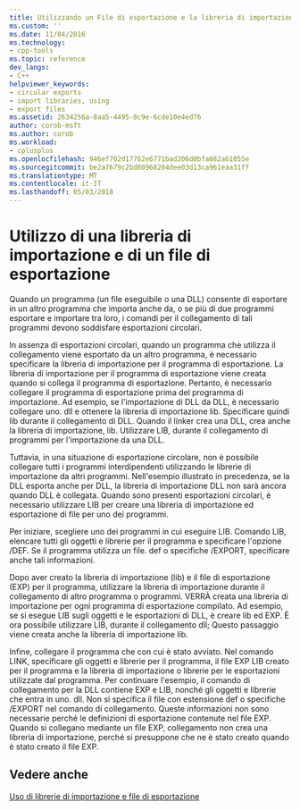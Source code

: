 ```yaml
---
title: Utilizzando un File di esportazione e la libreria di importazione | Documenti Microsoft
ms.custom: ''
ms.date: 11/04/2016
ms.technology:
- cpp-tools
ms.topic: reference
dev_langs:
- C++
helpviewer_keywords:
- circular exports
- import libraries, using
- export files
ms.assetid: 2634256a-8aa5-4495-8c9e-6cde10e4ed76
author: corob-msft
ms.author: corob
ms.workload:
- cplusplus
ms.openlocfilehash: 946ef702d17762e6771bad206d0bfa682a61055e
ms.sourcegitcommit: be2a7679c2bd80968204dee03d13ca961eaa31ff
ms.translationtype: MT
ms.contentlocale: it-IT
ms.lasthandoff: 05/03/2018
---
```

# <a name="using-an-import-library-and-export-file"></a>Utilizzo di una libreria di importazione e di un file di esportazione
Quando un programma (un file eseguibile o una DLL) consente di esportare in un altro programma che importa anche da, o se più di due programmi esportare e importare tra loro, i comandi per il collegamento di tali programmi devono soddisfare esportazioni circolari.  
  
 In assenza di esportazioni circolari, quando un programma che utilizza il collegamento viene esportato da un altro programma, è necessario specificare la libreria di importazione per il programma di esportazione. La libreria di importazione per il programma di esportazione viene creata quando si collega il programma di esportazione. Pertanto, è necessario collegare il programma di esportazione prima del programma di importazione. Ad esempio, se l'importazione di DLL da DLL, è necessario collegare uno. dll e ottenere la libreria di importazione lib. Specificare quindi lib durante il collegamento di DLL. Quando il linker crea una DLL, crea anche la libreria di importazione, lib. Utilizzare LIB, durante il collegamento di programmi per l'importazione da una DLL.  
  
 Tuttavia, in una situazione di esportazione circolare, non è possibile collegare tutti i programmi interdipendenti utilizzando le librerie di importazione da altri programmi. Nell'esempio illustrato in precedenza, se la DLL esporta anche per DLL, la libreria di importazione DLL non sarà ancora quando DLL è collegata. Quando sono presenti esportazioni circolari, è necessario utilizzare LIB per creare una libreria di importazione ed esportazione di file per uno dei programmi.  
  
 Per iniziare, scegliere uno dei programmi in cui eseguire LIB. Comando LIB, elencare tutti gli oggetti e librerie per il programma e specificare l'opzione /DEF. Se il programma utilizza un file. def o specifiche /EXPORT, specificare anche tali informazioni.  
  
 Dopo aver creato la libreria di importazione (lib) e il file di esportazione (EXP) per il programma, utilizzare la libreria di importazione durante il collegamento di altro programma o programmi. VERRÀ creata una libreria di importazione per ogni programma di esportazione compilato. Ad esempio, se si esegue LIB sugli oggetti e le esportazioni di DLL, è creare lib ed EXP. È ora possibile utilizzare LIB, durante il collegamento dll; Questo passaggio viene creata anche la libreria di importazione lib.  
  
 Infine, collegare il programma che con cui è stato avviato. Nel comando LINK, specificare gli oggetti e librerie per il programma, il file EXP LIB creato per il programma e la libreria di importazione o librerie per le esportazioni utilizzate dal programma. Per continuare l'esempio, il comando di collegamento per la DLL contiene EXP e LIB, nonché gli oggetti e librerie che entra in uno. dll. Non si specifica il file con estensione def o specifiche /EXPORT nel comando di collegamento. Queste informazioni non sono necessarie perché le definizioni di esportazione contenute nel file EXP. Quando si collegano mediante un file EXP, collegamento non crea una libreria di importazione, perché si presuppone che ne è stato creato quando è stato creato il file EXP.  
  
## <a name="see-also"></a>Vedere anche  
 [Uso di librerie di importazione e file di esportazione](../../build/reference/working-with-import-libraries-and-export-files.md)